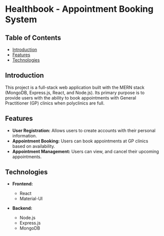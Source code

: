 # Healthbook - Appointment Booking System

## Table of Contents

- [Introduction](#introduction)
- [Features](#features)
- [Technologies](#technologies)

## Introduction

This project is a full-stack web application built with the MERN stack (MongoDB, Express.js, React, and Node.js). Its primary purpose is to provide users with the ability to book appointments with General Practitioner (GP) clinics when polyclinics are full.

## Features

- **User Registration:** Allows users to create accounts with their personal information.
- **Appointment Booking:** Users can book appointments at GP clinics based on availability.
- **Appointment Management:** Users can view, and cancel their upcoming appointments.

## Technologies

- **Frontend:**
  - React
  - Material-UI

- **Backend:**
  - Node.js
  - Express.js
  - MongoDB
